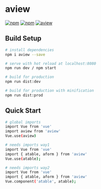 # aview

[![npm](https://img.shields.io/npm/v/npm.svg)](https://www.npmjs.com/package/aview)
[![npm](https://img.shields.io/npm/l/express.svg)](https://www.npmjs.com/package/aview)
[![aview](https://img.shields.io/badge/aview-0.0.3-brightgreen.svg)](https://www.npmjs.com/package/aview)

## Build Setup

``` bash
# install dependencies
npm i aview --save

# serve with hot reload at localhost:8080
npm run dev / npm start

# build for production
npm run dist:dev

# build for production with minification
npm run dist:prod
```

## Quick Start

``` bash
# global imports
import Vue from 'vue'
import aview from 'aview'
Vue.use(aview)

# needs imports way1
import Vue from 'vue'
import { atable, aform } from 'aview'
Vue.use(atable);

# needs imports way2
import Vue from 'vue'
import { atable, aform } from 'aview'
Vue.component('atable', atable);
```

